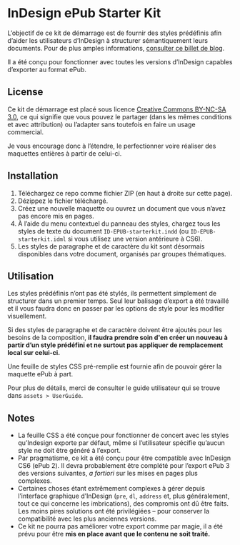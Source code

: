 # InDesign ePub Starter Kit

L’objectif de ce kit de démarrage est de fournir des styles prédéfinis afin d’aider les utilisateurs d’InDesign à structurer sémantiquement leurs documents. Pour de plus amples informations, [consulter ce billet de blog](http://jiminy.chapalpanoz.com/wysiwyg-not-starter-kit-indesign-epub/).

Il a été conçu pour fonctionner avec toutes les versions d’InDesign capables d’exporter au format ePub.

## License

Ce kit de démarrage est placé sous licence [Creative Commons BY-NC-SA 3.0](https://creativecommons.org/licenses/by-nc-sa/3.0/fr/), ce qui signifie que vous pouvez le partager (dans les mêmes conditions et avec attribution) ou l’adapter sans toutefois en faire un usage commercial. 

Je vous encourage donc à l’étendre, le perfectionner voire réaliser des maquettes entières à partir de celui-ci.

## Installation 

1. Téléchargez ce repo comme fichier ZIP (en haut à droite sur cette page).
2. Dézippez le fichier téléchargé.
3. Créez une nouvelle maquette ou ouvrez un document que vous n’avez pas encore mis en pages.
4. À l’aide du menu contextuel du panneau des styles, chargez tous les styles de texte du document `ID-EPUB-starterkit.indd` (ou `ID-EPUB-starterkit.idml` si vous utilisez une version antérieure à CS6).
5. Les styles de paragraphe et de caractère du kit sont désormais disponibles dans votre document, organisés par groupes thématiques.

## Utilisation

Les styles prédéfinis n’ont pas été stylés, ils permettent simplement de structurer dans un premier temps. Seul leur balisage d’export a été travaillé et il vous faudra donc en passer par les options de style pour les modifier visuellement.

Si des styles de paragraphe et de caractère doivent être ajoutés pour les besoins de la composition, **il faudra prendre soin d'en créer un nouveau à partir d’un style prédéfini et ne surtout pas appliquer de remplacement local sur celui-ci.**

Une feuille de styles CSS pré-remplie est fournie afin de pouvoir gérer la maquette ePub à part.

Pour plus de détails, merci de consulter le guide utilisateur qui se trouve dans `assets > UserGuide`.

## Notes

- La feuille CSS a été conçue pour fonctionner de concert avec les styles qu’Indesign exporte par défaut, même si l’utilisateur spécifie qu’aucun style ne doit être généré à l’export.
- Par pragmatisme, ce kit a été conçu pour être compatible avec InDesign CS6 (ePub 2). Il devra probablement être complété pour l’export ePub 3 des versions suivantes, *a fortiori* sur les mises en pages plus complexes.
- Certaines choses étant extrêmement complexes à gérer depuis l’interface graphique d’InDesign (`pre`, `dl`, `address` et, plus généralement, tout ce qui concerne les imbrications), des compromis ont dû être faits. Les moins pires solutions ont été privilégiées – pour conserver la compatibilité avec les plus anciennes versions.
- Ce kit ne pourra pas améliorer votre export comme par magie, il a été prévu pour être **mis en place avant que le contenu ne soit traité.**